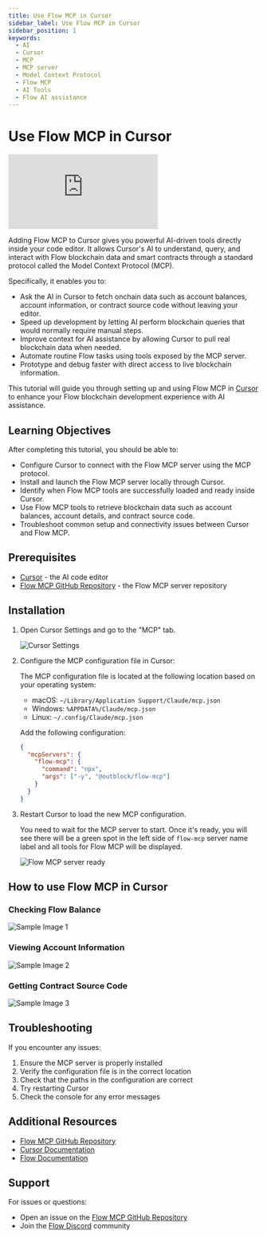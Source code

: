 ```yaml
---
title: Use Flow MCP in Cursor
sidebar_label: Use Flow MCP in Cursor
sidebar_position: 1
keywords:
  - AI
  - Cursor
  - MCP
  - MCP server
  - Model Context Protocol
  - Flow MCP
  - AI Tools
  - Flow AI assistance
---
```


# Use Flow MCP in Cursor

<div style={{ position: 'relative', paddingBottom: '56.25%', height: 0, overflow: 'hidden', maxWidth: '100%' }}>
  <iframe 
    style={{ position: 'absolute', top: 0, left: 0, width: '100%', height: '100%' }}
    src="https://www.youtube.com/embed/itRSTL2co-0" 
    title="YouTube video player" 
    frameborder="0" 
    allow="accelerometer; autoplay; clipboard-write; encrypted-media; gyroscope; picture-in-picture" 
    allowfullscreen
  ></iframe>
</div>

Adding Flow MCP to Cursor gives you powerful AI-driven tools directly inside your code editor. It allows Cursor's AI to understand, query, and interact with Flow blockchain data and smart contracts through a standard protocol called the Model Context Protocol (MCP).

Specifically, it enables you to:

- Ask the AI in Cursor to fetch onchain data such as account balances, account information, or contract source code without leaving your editor.
- Speed up development by letting AI perform blockchain queries that would normally require manual steps.
- Improve context for AI assistance by allowing Cursor to pull real blockchain data when needed.
- Automate routine Flow tasks using tools exposed by the MCP server.
- Prototype and debug faster with direct access to live blockchain information.

This tutorial will guide you through setting up and using Flow MCP in [Cursor] to enhance your Flow blockchain development experience with AI assistance.

## Learning Objectives

After completing this tutorial, you should be able to:

- Configure Cursor to connect with the Flow MCP server using the MCP protocol.
- Install and launch the Flow MCP server locally through Cursor.
- Identify when Flow MCP tools are successfully loaded and ready inside Cursor.
- Use Flow MCP tools to retrieve blockchain data such as account balances, account details, and contract source code.
- Troubleshoot common setup and connectivity issues between Cursor and Flow MCP.

## Prerequisites

- [Cursor] - the AI code editor
- [Flow MCP GitHub Repository] - the Flow MCP server repository

## Installation

1. Open Cursor Settings and go to the "MCP" tab.

   ![Cursor Settings](./imgs/mcp-settings-in-curosr.png)

2. Configure the MCP configuration file in Cursor:

   The MCP configuration file is located at the following location based on your operating system:

   - macOS: `~/Library/Application Support/Claude/mcp.json`
   - Windows: `%APPDATA%/Claude/mcp.json`
   - Linux: `~/.config/Claude/mcp.json`

   Add the following configuration:

   ```json
   {
     "mcpServers": {
       "flow-mcp": {
         "command": "npx",
         "args": ["-y", "@outblock/flow-mcp"]
       }
     }
   }
   ```

3. Restart Cursor to load the new MCP configuration.

   You need to wait for the MCP server to start. Once it's ready, you will see there will be a green spot in the left side of `flow-mcp` server name label and all tools for Flow MCP will be displayed.

   ![Flow MCP server ready](./imgs/flow-mcp-enabled.png)

## How to use Flow MCP in Cursor

### Checking Flow Balance

![Sample Image 1](./imgs/sample-1.png)

### Viewing Account Information

![Sample Image 2](./imgs/sample-2.png)

### Getting Contract Source Code

![Sample Image 3](./imgs/sample-3.png)

## Troubleshooting

If you encounter any issues:

1. Ensure the MCP server is properly installed
2. Verify the configuration file is in the correct location
3. Check that the paths in the configuration are correct
4. Try restarting Cursor
5. Check the console for any error messages

## Additional Resources

- [Flow MCP GitHub Repository]
- [Cursor Documentation]
- [Flow Documentation]

## Support

For issues or questions:

- Open an issue on the [Flow MCP GitHub Repository]
- Join the [Flow Discord] community

[Cursor]: https://www.cursor.com/
[Flow MCP GitHub Repository]: https://github.com/outblock/flow-mcp
[Cursor Documentation]: https://cursor.sh/docs
[Flow Documentation]: https://developers.flow.com/
[Flow Discord]: https://discord.gg/flow
